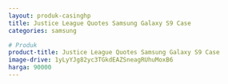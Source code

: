 ```yaml
---
layout: produk-casinghp
title: Justice League Quotes Samsung Galaxy S9 Case
categories: samsung

# Produk
product-title: Justice League Quotes Samsung Galaxy S9 Case
image-drive: 1yLyYJg82yc3TGkdEAZSneagRUhuMoxB6
harga: 90000
---
```

